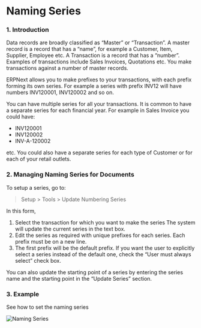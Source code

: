 # Naming Series

### 1. Introduction

Data records are broadly classified as “Master” or “Transaction”. A master
record is a record that has a “name”, for example a Customer, Item, Supplier,
Employee etc. A Transaction is a record that has a “number”. Examples of
transactions include Sales Invoices, Quotations etc. You make transactions
against a number of master records.

ERPNext allows you to make prefixes to your transactions, with each prefix
forming its own series. For example a series with prefix INV12 will have
numbers INV120001, INV120002 and so on.

You can have multiple series for all your transactions. It is common to have a
separate series for each financial year. For example in Sales Invoice you
could have:

  * INV120001
  * INV120002
  * INV-A-120002

etc. You could also have a separate series for each type of Customer or for
each of your retail outlets.

### 2. Managing Naming Series for Documents

To setup a series, go to:

> Setup > Tools > Update Numbering Series

In this form,

  1. Select the transaction for which you want to make the series The system will update the current series in the text box.
  2. Edit the series as required with unique prefixes for each series. Each prefix must be on a new line.
  3. The first prefix will be the default prefix. If you want the user to explicitly select a series instead of the default one, check the “User must always select” check box.

You can also update the starting point of a series by entering the series
name and the starting point in the “Update Series” section.

### 3. Example

See how to set the naming series

<img class="screenshot" alt="Naming Series" src="/assets/manual_erpnext_com/img/setup/settings/naming-series.gif">


